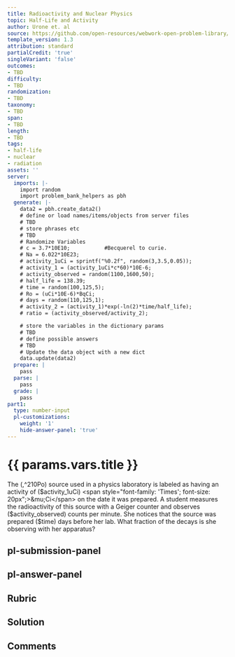```yaml
---
title: Radioactivity and Nuclear Physics
topic: Half-Life and Activity
author: Urone et. al
source: https://github.com/open-resources/webwork-open-problem-library/tree/master/Contrib/BrockPhysics/College_Physics_Urone/31.Radioactivity_and_Nuclear_Physics/31-05.Half-Life_and_Activity/NU_U17-31-05-017.pg
template_version: 1.3
attribution: standard
partialCredit: 'true'
singleVariant: 'false'
outcomes:
- TBD
difficulty:
- TBD
randomization:
- TBD
taxonomy:
- TBD
span:
- TBD
length:
- TBD
tags:
- half-life
- nuclear
- radiation
assets: ''
server:
  imports: |-
    import random
    import problem_bank_helpers as pbh
  generate: |-
    data2 = pbh.create_data2()
    # define or load names/items/objects from server files
    # TBD
    # store phrases etc
    # TBD
    # Randomize Variables
    # c = 3.7*10E10;           #Becquerel to curie.
    # Na = 6.022*10E23;
    # activity_1uCi = sprintf("%0.2f", random(3,3.5,0.05));
    # activity_1 = (activity_1uCi*c*60)*10E-6;
    # activity_observed = random(1100,1600,50);
    # half_life = 138.39;
    # time = random(100,125,5);
    # Ro = (uCi*10E-6)*BqCi;
    # days = random(110,125,1);
    # activity_2 = (activity_1)*exp(-ln(2)*time/half_life);
    # ratio = (activity_observed/activity_2);

    # store the variables in the dictionary params
    # TBD
    # define possible answers
    # TBD
    # Update the data object with a new dict
    data.update(data2)
  prepare: |
    pass
  parse: |
    pass
  grade: |
    pass
part1:
  type: number-input
  pl-customizations:
    weight: '1'
    hide-answer-panel: 'true'
---
```


# {{ params.vars.title }} 


The (,^210Po) source used in a physics laboratory is labeled as having an activity of ($activity_1uCi) <span style="font-family: 'Times'; font-size: 20px";>&mu;Ci</span> on the date it was prepared. A student measures the radioactivity of this source with a Geiger counter and observes ($activity_observed) counts per minute. She notices that the source was prepared ($time) days before her lab. What fraction of the decays is she observing with her apparatus?


## pl-submission-panel 


## pl-answer-panel 


## Rubric 


## Solution 


## Comments 


